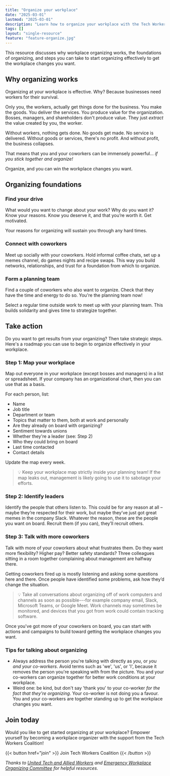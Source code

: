 ```yaml
---
title: "Organize your workplace"
date: "2025-03-01"
lastmod: "2025-03-01"
description: "Learn how to organize your workplace with the Tech Workers Coalition. Get motivated, form a planning team, and build solidarity to win positive change."
tags: []
layout: "single-resource"
feature: "feature-organize.jpg"
---
```


This resource discusses why workplace organizing works, the foundations of organizing, and steps you can take to start organizing effectively to get the workplace changes you want.

## Why organizing works

Organizing at your workplace is effective. Why? Because businesses need workers for their survival.

Only you, the workers, actually get things done for the business. You make the goods. You deliver the services. You produce value for the organization. Bosses, managers, and shareholders don't produce value. They just _extract_ the value created by you, the worker.

Without workers, nothing gets done. No goods get made. No service is delivered. Without goods or services, there's no profit. And without profit, the business collapses.

That means that you and your coworkers can be immensely powerful... _if you stick together and organize!_

Organize, and you can win the workplace changes you want.

<!-- [TODO: Add examples of workplace organizing that achieved successes!] -->

## Organizing foundations

### Find your drive

What would you want to change about your work? Why do you want it? Know your reasons. Know you deserve it, and that you’re worth it. Get motivated.

Your reasons for organizing will sustain you through any hard times.

### Connect with coworkers

Meet up socially with your coworkers. Hold informal coffee chats, set up a memes channel, do games nights and recipe swaps. This way you build networks, relationships, and trust for a foundation from which to organize.

### Form a planning team

Find a couple of coworkers who also want to organize. Check that they have the time and energy to do so. You're the planning team now!

Select a regular time outside work to meet up with your planning team. This builds solidarity and gives time to strategize together.

## Take action

Do you want to get results from your organizing? Then take strategic steps. Here's a roadmap you can use to begin to organize effectively in your workplace.

### Step 1: Map your workplace

Map out everyone in your workplace (except bosses and managers) in a list or spreadsheet. If your company has an organizational chart, then you can use that as a basis.

For each person, list:

- Name
- Job title
- Department or team
- Topics that matter to them, both at work and personally
- Are they already on board with organizing?
- Sentiment towards unions
- Whether they're a leader (see: Step 2)
- Who they could bring on board
- Last time contacted
- Contact details

<!-- TO DO: Create a doc or PDF that people can directly copy or download -->

Update the map every week.

> 💡 Keep your workplace map strictly inside your planning team! If the map leaks out, management is likely going to use it to sabotage your efforts.

### Step 2: Identify leaders

Identify the people that others listen to. This could be for any reason at all – maybe they’re respected for their work, but maybe they’ve just got great memes in the company Slack. Whatever the reason, these are the people you want on board. Recruit them (if you can), they’ll recruit others.

### Step 3: Talk with more coworkers

Talk with more of your coworkers about what frustrates them. Do they want more flexibility? Higher pay? Better safety standards? Three colleagues sitting in a room together complaining about management are halfway there.

Getting coworkers fired up is mostly listening and asking some questions here and there. Once people have identified some problems, ask how they’d change the situation.

> 💡 Take all conversations about organizing off of work computers and channels as soon as possible---for example company email, Slack, Microsoft Teams, or Google Meet. Work channels may sometimes be monitored, and devices that you got from work could contain tracking software.

Once you've got more of your coworkers on board, you can start with actions and campaigns to build toward getting the workplace changes you want.

### Tips for talking about organizing

- Always address the person you're talking with directly as _you_, or _you and your co-workers_. Avoid terms such as 'we', 'us', or 'I', because it removes the person you're speaking with from the picture. You and your co-workers can organize together for better work conditions at your workplace.
- Weird one: be kind, but don't say 'thank you' to your co-worker _for the fact that they're organizing_. Your co-worker is not doing you a favour. You and your co-workers are together standing up to get the workplace changes you want.

## Join today

Would you like to get started organizing at your workplace? Empower yourself by becoming a workplace organizer with the support from the Tech Workers Coalition!

<span class="flex justify-center uppercase font-mono">
  {{< button href="join" >}}
    Join Tech Workers Coalition
  {{< /button >}}
</span>

_Thanks to [United Tech and Allied Workers](https://utaw.tech/organise-your-workplace) and [Emergency Workplace Organizing Committee](https://workerorganizing.org/) for helpful resources._

